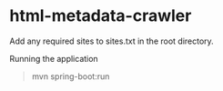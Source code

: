# html-metadata-crawler

Add any required sites to sites.txt in the root directory.

Running the application

> mvn spring-boot:run

